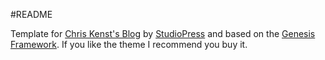 #README

Template for [Chris Kenst's Blog](http://www.kenst.com) by [StudioPress](http://demo.studiopress.com/eleven40/) and based on the [Genesis Framework](http://www.studiopress.com/). If you like the theme I recommend you buy it.  
